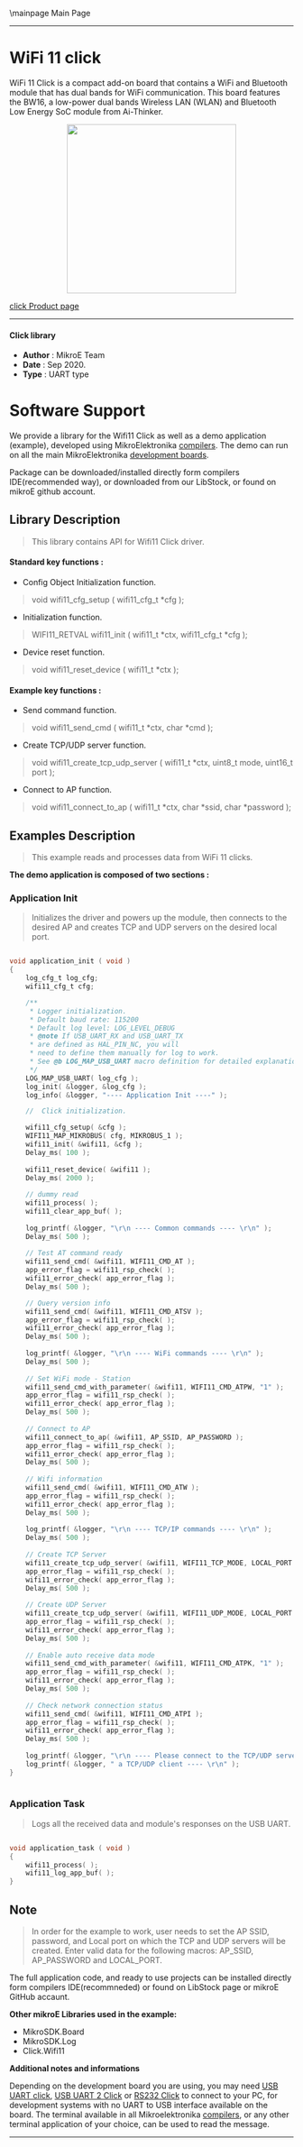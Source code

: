 \mainpage Main Page
 
---
# WiFi 11 click

WiFi 11 Click is a compact add-on board that contains a WiFi and Bluetooth module that has dual bands for WiFi communication. This board features the BW16, a low-power dual bands Wireless LAN (WLAN) and Bluetooth Low Energy SoC module from Ai-Thinker.

<p align="center">
  <img src="https://download.mikroe.com/images/click_for_ide/wifi11_click.png" height=300px>
</p>

[click Product page](https://www.mikroe.com/wifi-11-click)

---


#### Click library 

- **Author**        : MikroE Team
- **Date**          : Sep 2020.
- **Type**          : UART type


# Software Support

We provide a library for the Wifi11 Click 
as well as a demo application (example), developed using MikroElektronika 
[compilers](https://shop.mikroe.com/compilers). 
The demo can run on all the main MikroElektronika [development boards](https://shop.mikroe.com/development-boards).

Package can be downloaded/installed directly form compilers IDE(recommended way), or downloaded from our LibStock, or found on mikroE github account. 

## Library Description

> This library contains API for Wifi11 Click driver.

#### Standard key functions :

- Config Object Initialization function.
> void wifi11_cfg_setup ( wifi11_cfg_t *cfg ); 
 
- Initialization function.
> WIFI11_RETVAL wifi11_init ( wifi11_t *ctx, wifi11_cfg_t *cfg );

- Device reset function.
> void wifi11_reset_device ( wifi11_t *ctx );

#### Example key functions :

- Send command function.
> void wifi11_send_cmd ( wifi11_t *ctx, char *cmd );
 
- Create TCP/UDP server function.
> void wifi11_create_tcp_udp_server ( wifi11_t *ctx, uint8_t mode, uint16_t port );

- Connect to AP function.
> void wifi11_connect_to_ap ( wifi11_t *ctx, char *ssid, char *password );

## Examples Description

> This example reads and processes data from WiFi 11 clicks.

**The demo application is composed of two sections :**

### Application Init 

> Initializes the driver and powers up the module, then connects to the desired AP
> and creates TCP and UDP servers on the desired local port.

```c

void application_init ( void )
{
    log_cfg_t log_cfg;
    wifi11_cfg_t cfg;

    /** 
     * Logger initialization.
     * Default baud rate: 115200
     * Default log level: LOG_LEVEL_DEBUG
     * @note If USB_UART_RX and USB_UART_TX 
     * are defined as HAL_PIN_NC, you will 
     * need to define them manually for log to work. 
     * See @b LOG_MAP_USB_UART macro definition for detailed explanation.
     */
    LOG_MAP_USB_UART( log_cfg );
    log_init( &logger, &log_cfg );
    log_info( &logger, "---- Application Init ----" );

    //  Click initialization.

    wifi11_cfg_setup( &cfg );
    WIFI11_MAP_MIKROBUS( cfg, MIKROBUS_1 );
    wifi11_init( &wifi11, &cfg );
    Delay_ms( 100 );
    
    wifi11_reset_device( &wifi11 );
    Delay_ms( 2000 );
    
    // dummy read
    wifi11_process( );
    wifi11_clear_app_buf( );
    
    log_printf( &logger, "\r\n ---- Common commands ---- \r\n" );
    Delay_ms( 500 );
    
    // Test AT command ready
    wifi11_send_cmd( &wifi11, WIFI11_CMD_AT );
    app_error_flag = wifi11_rsp_check( );
    wifi11_error_check( app_error_flag );
    Delay_ms( 500 );

    // Query version info
    wifi11_send_cmd( &wifi11, WIFI11_CMD_ATSV );
    app_error_flag = wifi11_rsp_check( );
    wifi11_error_check( app_error_flag );
    Delay_ms( 500 );
    
    log_printf( &logger, "\r\n ---- WiFi commands ---- \r\n" );
    Delay_ms( 500 );
    
    // Set WiFi mode - Station
    wifi11_send_cmd_with_parameter( &wifi11, WIFI11_CMD_ATPW, "1" );
    app_error_flag = wifi11_rsp_check( );
    wifi11_error_check( app_error_flag );
    Delay_ms( 500 );
    
    // Connect to AP
    wifi11_connect_to_ap( &wifi11, AP_SSID, AP_PASSWORD );
    app_error_flag = wifi11_rsp_check( );
    wifi11_error_check( app_error_flag );
    Delay_ms( 500 );
    
    // Wifi information
    wifi11_send_cmd( &wifi11, WIFI11_CMD_ATW );
    app_error_flag = wifi11_rsp_check( );
    wifi11_error_check( app_error_flag );
    Delay_ms( 500 );
    
    log_printf( &logger, "\r\n ---- TCP/IP commands ---- \r\n" );
    Delay_ms( 500 );
    
    // Create TCP Server
    wifi11_create_tcp_udp_server( &wifi11, WIFI11_TCP_MODE, LOCAL_PORT );
    app_error_flag = wifi11_rsp_check( );
    wifi11_error_check( app_error_flag );
    Delay_ms( 500 );
    
    // Create UDP Server
    wifi11_create_tcp_udp_server( &wifi11, WIFI11_UDP_MODE, LOCAL_PORT );
    app_error_flag = wifi11_rsp_check( );
    wifi11_error_check( app_error_flag );
    Delay_ms( 500 );
    
    // Enable auto receive data mode
    wifi11_send_cmd_with_parameter( &wifi11, WIFI11_CMD_ATPK, "1" );
    app_error_flag = wifi11_rsp_check( );
    wifi11_error_check( app_error_flag );
    Delay_ms( 500 );
    
    // Check network connection status
    wifi11_send_cmd( &wifi11, WIFI11_CMD_ATPI );
    app_error_flag = wifi11_rsp_check( );
    wifi11_error_check( app_error_flag );
    Delay_ms( 500 );
    
    log_printf( &logger, "\r\n ---- Please connect to the TCP/UDP server listed above via" );
    log_printf( &logger, " a TCP/UDP client ---- \r\n" ); 
}
  
```

### Application Task

> Logs all the received data and module's responses on the USB UART.

```c

void application_task ( void )
{
    wifi11_process( );
    wifi11_log_app_buf( );
} 

```

## Note

> In order for the example to work, user needs to set the AP SSID, password, and Local port
> on which the TCP and UDP servers will be created.
> Enter valid data for the following macros: AP_SSID, AP_PASSWORD and LOCAL_PORT.

The full application code, and ready to use projects can be  installed directly form compilers IDE(recommneded) or found on LibStock page or mikroE GitHub accaunt.

**Other mikroE Libraries used in the example:** 

- MikroSDK.Board
- MikroSDK.Log
- Click.Wifi11

**Additional notes and informations**

Depending on the development board you are using, you may need 
[USB UART click](https://shop.mikroe.com/usb-uart-click), 
[USB UART 2 Click](https://shop.mikroe.com/usb-uart-2-click) or 
[RS232 Click](https://shop.mikroe.com/rs232-click) to connect to your PC, for 
development systems with no UART to USB interface available on the board. The 
terminal available in all Mikroelektronika 
[compilers](https://shop.mikroe.com/compilers), or any other terminal application 
of your choice, can be used to read the message.



---
